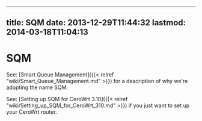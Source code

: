 
---
title: SQM
date: 2013-12-29T11:44:32
lastmod: 2014-03-18T11:04:13
---
SQM
===

See: [Smart Queue Management]({{< relref "wiki/Smart_Queue_Management.md" >}}) for a description of why we're
adopting the name SQM.

See: [Setting up SQM for CeroWrt 3.10]({{< relref "wiki/Setting_up_SQM_for_CeroWrt_310.md" >}}) if you just want to set up your CeroWrt router.
